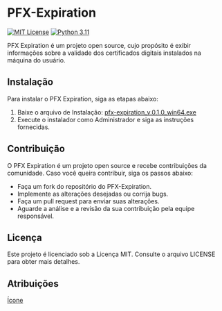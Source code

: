 # PFX-Expiration

[![MIT License](https://img.shields.io/badge/License-MIT-green.svg)](https://choosealicense.com/licenses/mit/)
[![Python 3.11](https://img.shields.io/badge/Python-3.11-blue)](https://www.python.org/downloads/release/python-311/)

PFX Expiration é um projeto open source, cujo propósito é exibir informações sobre a validade dos certificados digitais instalados na máquina do usuário.

## Instalação

Para instalar o PFX Expiration, siga as etapas abaixo:

1. Baixe o arquivo de Instalação: [pfx-expiration_v.0.1.0_win64.exe](https://github.com/viniciusccosta/PFX-Expiration/releases/download/v0.1.0/pfx-expiration_v0.1.0_win64.exe)
2. Execute o instalador como Administrador e siga as instruções fornecidas.

## Contribuição

O PFX Expiration é um projeto open source e recebe contribuições da comunidade. Caso você queira contribuir, siga os passos abaixo:

- Faça um fork do repositório do PFX-Expiration.
- Implemente as alterações desejadas ou corrija bugs.
- Faça um pull request para enviar suas alterações.
- Aguarde a análise e a revisão da sua contribuição pela equipe responsável.

## Licença

Este projeto é licenciado sob a Licença MIT. Consulte o arquivo LICENSE para obter mais detalhes.

## Atribuições

[Ícone](https://www.flaticon.com/free-icon/pfx_9749009?term=pfx&page=1&position=1&origin=search&related_id=9749009)
